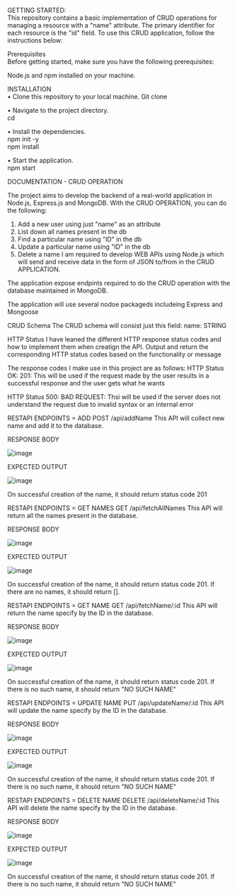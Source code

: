 GETTING STARTED:  
This repository contains a basic implementation of CRUD operations for managing a resource with a "name" attribute. The primary identifier for each resource is the "id" field.
To use this CRUD application, follow the instructions below:

Prerequisites  
Before getting started, make sure you have the following prerequisites:

Node.js and npm installed on your machine.

INSTALLATION   
•	Clone this repository to your local machine.
Git clone <repository-url>

•	Navigate to the project directory.  
cd <project-directory>

•	Install the dependencies.    
npm init -y    
npm install

•	Start the application.    
npm start








DOCUMENTATION - CRUD OPERATION

The project aims to develop the backend of a real-world application in Node.js, Express.js and MongoDB. With the CRUD OPERATION, you can do the following:

1. Add a new user using just "name" as an attribute
2. List down all names present in the db
3. Find a particular name using "ID" in the db
4. Update a particular name using "ID" in the db
5. Delete a name
I am required to develop WEB APIs using Node.js which will send and receive data in the form of JSON to/from in the CRUD APPLICATION.

The application expose endpints required to do the CRUD operation with the database maintained in MongoDB.

The application will use several nodoe packageds includeing Express and Mongoose

CRUD Schema
The CRUD schema will consist just this field:
name: STRING

HTTP Status
I have leaned the different HTTP response status codes and how to implement them when creatign the API.
Output and return the corresponding HTTP status codes based on the functionality or message





The response codes I make use in this project are as follows:
HTTP Status OK: 201: This will be used if the request made by the user results in a successful response and the user gets what he wants

HTTP Status 500: BAD REQUEST: Thsi will be used if the server does not understand the request due to invalid syntax or an internal error

RESTAPI ENDPOINTS = ADD
POST /api/addName
This API will collect new name and add it to the database.

RESPONSE BODY

![image](https://github.com/DeBenign/HNG-Task/assets/95944367/b2792b04-54a9-4f1d-b5a7-47bfd0be159f)




EXPECTED OUTPUT

![image](https://github.com/DeBenign/HNG-Task/assets/95944367/29d4055b-cc5c-40e5-8a45-115b21facde0)



On successful creation of the name, it should return status code 201


RESTAPI ENDPOINTS = GET NAMES
GET /api/fetchAllNames
This API will return all the names present in the database.

RESPONSE BODY

![image](https://github.com/DeBenign/HNG-Task/assets/95944367/1928fa7f-4953-41c0-9668-74da00c27054)



EXPECTED OUTPUT

![image](https://github.com/DeBenign/HNG-Task/assets/95944367/8b8de58c-11fd-40eb-87aa-9a46b7eb4bed)


On successful creation of the name, it should return status code 201.
If there are no names, it should return [].



RESTAPI ENDPOINTS = GET NAME
GET /api/fetchName/:id
This API will return the name specify by the ID in the database.

RESPONSE BODY

![image](https://github.com/DeBenign/HNG-Task/assets/95944367/1aff5351-bd29-4f5e-b0cc-c4bb789e492b)


EXPECTED OUTPUT

![image](https://github.com/DeBenign/HNG-Task/assets/95944367/da912ede-3ec9-4ca9-86d1-f666ef5bb43e)


On successful creation of the name, it should return status code 201.
If there is no such name, it should return "NO SUCH NAME"






RESTAPI ENDPOINTS = UPDATE NAME
PUT /api/updateName/:id
This API will update the name specify by the ID in the database.

RESPONSE BODY

![image](https://github.com/DeBenign/HNG-Task/assets/95944367/350d3ec4-4b06-46ff-a345-ce1d42d58814)


EXPECTED OUTPUT

![image](https://github.com/DeBenign/HNG-Task/assets/95944367/ca281d8c-996b-4496-a18e-6e3fda32c476)



On successful creation of the name, it should return status code 201.
If there is no such name, it should return "NO SUCH NAME"






RESTAPI ENDPOINTS = DELETE NAME
DELETE /api/deleteName/:id
This API will delete the name specify by the ID in the database.

RESPONSE BODY

![image](https://github.com/DeBenign/HNG-Task/assets/95944367/71b06c12-799c-429b-88c7-9d32c262af0f)



EXPECTED OUTPUT

![image](https://github.com/DeBenign/HNG-Task/assets/95944367/47bb12b6-349f-4747-89f3-3da74a768ef4)


On successful creation of the name, it should return status code 201.
If there is no such name, it should return "NO SUCH NAME"
